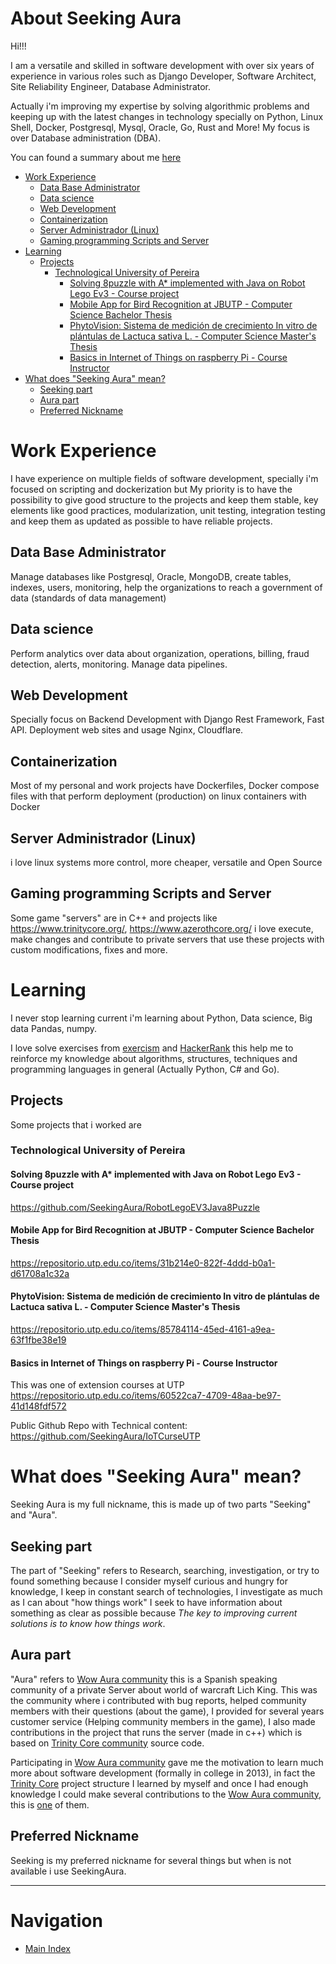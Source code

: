 <!-- omit from toc -->
# About Seeking Aura

Hi!!!

I am a versatile and skilled in software development with over six years of experience in various roles such as Django Developer, Software Architect, Site Reliability Engineer, Database Administrator. 

Actually i'm improving my expertise by solving algorithmic problems and keeping up with the latest changes in technology specially on Python, Linux Shell, Docker, Postgresql, Mysql, Oracle, Go, Rust and More! My focus is over Database administration (DBA).

You can found a summary about me [here](https://github.com/SeekingAura)

- [Work Experience](#work-experience)
  - [Data Base Administrator](#data-base-administrator)
  - [Data science](#data-science)
  - [Web Development](#web-development)
  - [Containerization](#containerization)
  - [Server Administrador (Linux)](#server-administrador-linux)
  - [Gaming programming Scripts and Server](#gaming-programming-scripts-and-server)
- [Learning](#learning)
  - [Projects](#projects)
    - [Technological University of Pereira](#technological-university-of-pereira)
      - [Solving 8puzzle with A\* implemented with Java on Robot Lego Ev3 - Course project](#solving-8puzzle-with-a-implemented-with-java-on-robot-lego-ev3---course-project)
      - [Mobile App for Bird Recognition at JBUTP - Computer Science Bachelor Thesis](#mobile-app-for-bird-recognition-at-jbutp---computer-science-bachelor-thesis)
      - [PhytoVision: Sistema de medición de crecimiento In vitro de plántulas de Lactuca sativa L. - Computer Science Master's Thesis](#phytovision-sistema-de-medición-de-crecimiento-in-vitro-de-plántulas-de-lactuca-sativa-l---computer-science-masters-thesis)
      - [Basics in Internet of Things on raspberry Pi - Course Instructor](#basics-in-internet-of-things-on-raspberry-pi---course-instructor)
- [What does "Seeking Aura" mean?](#what-does-seeking-aura-mean)
  - [Seeking part](#seeking-part)
  - [Aura part](#aura-part)
  - [Preferred Nickname](#preferred-nickname)


# Work Experience
I have experience on multiple fields of software development, specially i'm focused on scripting and dockerization but My priority is to have the possibility to give good structure to the projects and keep them stable, key elements like good practices, modularization, unit testing, integration testing and keep them as updated as possible to have reliable projects.

## Data Base Administrator
Manage databases like Postgresql, Oracle, MongoDB, create tables, indexes, users, monitoring, help the organizations to reach a government of data (standards of data management)
## Data science
Perform analytics over data about organization, operations, billing, fraud detection, alerts, monitoring. Manage data pipelines.
## Web Development
Specially focus on Backend Development with Django Rest Framework, Fast API. Deployment web sites and usage Nginx, Cloudflare.
## Containerization
Most of my personal and work projects have Dockerfiles, Docker compose files with that perform deployment (production) on linux containers with Docker
## Server Administrador (Linux)
i love linux systems more control, more cheaper, versatile and Open Source
## Gaming programming Scripts and Server
Some game "servers" are in C++ and projects like https://www.trinitycore.org/, https://www.azerothcore.org/ i love execute, make changes and contribute to private servers that use these projects with custom modifications, fixes and more.

# Learning
I never stop learning current i'm learning about Python, Data science, Big data Pandas, numpy.

I love solve exercises from [exercism](https://exercism.org/profiles/Seeking) and [HackerRank](https://www.hackerrank.com/) this help me to reinforce my knowledge about algorithms, structures, techniques and programming languages in general (Actually Python, C\# and Go).

## Projects
Some projects that i worked are

### Technological University of Pereira
#### Solving 8puzzle with A* implemented with Java on Robot Lego Ev3 - Course project
https://github.com/SeekingAura/RobotLegoEV3Java8Puzzle

#### Mobile App for Bird Recognition at JBUTP - Computer Science Bachelor Thesis
https://repositorio.utp.edu.co/items/31b214e0-822f-4ddd-b0a1-d61708a1c32a

#### PhytoVision: Sistema de medición de crecimiento In vitro de plántulas de Lactuca sativa L. - Computer Science Master's Thesis
https://repositorio.utp.edu.co/items/85784114-45ed-4161-a9ea-63f1fbe38e19

#### Basics in Internet of Things on raspberry Pi - Course Instructor
This was one of extension courses at UTP https://repositorio.utp.edu.co/items/60522ca7-4709-48aa-be97-41d148fdf572

Public Github Repo with Technical content: https://github.com/SeekingAura/IoTCurseUTP

# What does "Seeking Aura" mean?
Seeking Aura is my full nickname, this is made up of two parts "Seeking" and "Aura".

## Seeking part
The part of "Seeking" refers to Research, searching, investigation, or try to found something because I consider myself curious and hungry for knowledge, I keep in constant search of technologies, I investigate as much as I can about "how things work" I seek to have information about something as clear as possible because *The key to improving current solutions is to know how things work*.

## Aura part
"Aura" refers to [Wow Aura community](https://wowaura.com) this is a Spanish speaking community of a private Server about world of warcraft Lich King. This was the community where i contributed with bug reports, helped community members with their questions (about the game), I provided for several years customer service (Helping community members in the game), I also made contributions in the project that runs the server (made in c++) which is based on [Trinity Core community](https://trinitycore.org/) source code. 

Participating in [Wow Aura community](https://wowaura.com) gave me the motivation to learn much more about software development (formally in college in 2013), in fact the [Trinity Core](https://trinitycore.org/) project structure I learned by myself and once I had enough knowledge I could make several contributions to the [Wow Aura community](https://wowaura.com), this is [one](https://www.youtube.com/watch?v=0ER61eCVxyY&pp=ygUTd293YXVyYSBzcXVpZCBldmVudA%3D%3D) of them.

## Preferred Nickname
Seeking is my preferred nickname for several things but when is not available i use SeekingAura.

---
<!-- omit from toc -->
# Navigation
* [Main Index](/)
